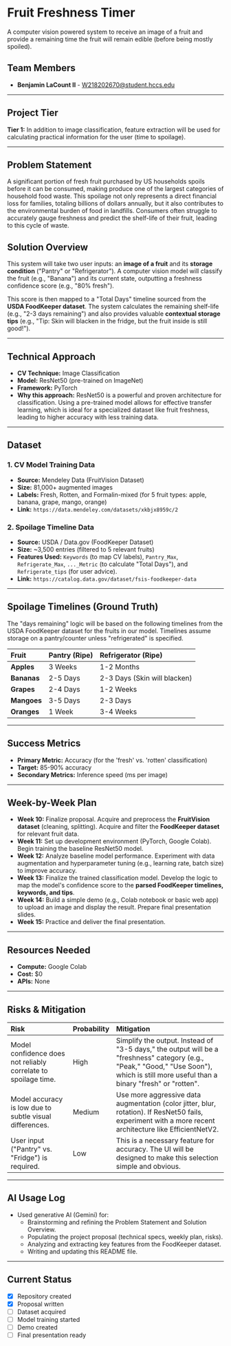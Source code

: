 # Fruit Freshness Timer

A computer vision powered system to receive an image of a fruit and provide a remaining time the fruit will remain edible (before being mostly spoiled).

## Team Members
* **Benjamin LaCount II** - [W218202670@student.hccs.edu](mailto:W218202670@student.hccs.edu)

---

## Project Tier

**Tier 1:** In addition to image classification, feature extraction will be used for calculating practical information for the user (time to spoilage).

---

## Problem Statement

A significant portion of fresh fruit purchased by US households spoils before it can be consumed, making produce one of the largest categories of household food waste. This spoilage not only represents a direct financial loss for families, totaling billions of dollars annually, but it also contributes to the environmental burden of food in landfills. Consumers often struggle to accurately gauge freshness and predict the shelf-life of their fruit, leading to this cycle of waste.

## Solution Overview

This system will take two user inputs: an **image of a fruit** and its **storage condition** ("Pantry" or "Refrigerator"). A computer vision model will classify the fruit (e.g., "Banana") and its current state, outputting a freshness confidence score (e.g., "80% fresh").

This score is then mapped to a "Total Days" timeline sourced from the **USDA FoodKeeper dataset**. The system calculates the remaining shelf-life (e.g., "2-3 days remaining") and also provides valuable **contextual storage tips** (e.g., "Tip: Skin will blacken in the fridge, but the fruit inside is still good!").

---

## Technical Approach

* **CV Technique:** Image Classification
* **Model:** ResNet50 (pre-trained on ImageNet)
* **Framework:** PyTorch
* **Why this approach:** ResNet50 is a powerful and proven architecture for classification. Using a pre-trained model allows for effective transfer learning, which is ideal for a specialized dataset like fruit freshness, leading to higher accuracy with less training data.

---

## Dataset

### 1. CV Model Training Data
* **Source:** Mendeley Data (FruitVision Dataset)
* **Size:** 81,000+ augmented images
* **Labels:** Fresh, Rotten, and Formalin-mixed (for 5 fruit types: apple, banana, grape, mango, orange)
* **Link:** `https://data.mendeley.com/datasets/xkbjx8959c/2`

### 2. Spoilage Timeline Data
* **Source:** USDA / Data.gov (FoodKeeper Dataset)
* **Size:** ~3,500 entries (filtered to 5 relevant fruits)
* **Features Used:** `Keywords` (to map CV labels), `Pantry_Max`, `Refrigerate_Max`, `..._Metric` (to calculate "Total Days"), and `Refrigerate_tips` (for user advice).
* **Link:** `https://catalog.data.gov/dataset/fsis-foodkeeper-data`

---

## Spoilage Timelines (Ground Truth)

The "days remaining" logic will be based on the following timelines from the USDA FoodKeeper dataset for the fruits in our model. Timelines assume storage on a pantry/counter unless "refrigerated" is specified.

| Fruit | Pantry (Ripe) | Refrigerator (Ripe) |
| :--- | :--- | :--- |
| **Apples** | 3 Weeks | 1-2 Months |
| **Bananas** | 2-5 Days | 2-3 Days (Skin will blacken) |
| **Grapes** | 2-4 Days | 1-2 Weeks |
| **Mangoes** | 3-5 Days | 2-3 Days |
| **Oranges** | 1 Week | 3-4 Weeks |

---

## Success Metrics

* **Primary Metric:** Accuracy (for the 'fresh' vs. 'rotten' classification)
* **Target:** 85-90% accuracy
* **Secondary Metrics:** Inference speed (ms per image)

---

## Week-by-Week Plan

* **Week 10:** Finalize proposal. Acquire and preprocess the **FruitVision dataset** (cleaning, splitting). Acquire and filter the **FoodKeeper dataset** for relevant fruit data.
* **Week 11:** Set up development environment (PyTorch, Google Colab). Begin training the baseline ResNet50 model.
* **Week 12:** Analyze baseline model performance. Experiment with data augmentation and hyperparameter tuning (e.g., learning rate, batch size) to improve accuracy.
* **Week 13:** Finalize the trained classification model. Develop the logic to map the model's confidence score to the **parsed FoodKeeper timelines, keywords, and tips**.
* **Week 14:** Build a simple demo (e.g., Colab notebook or basic web app) to upload an image and display the result. Prepare final presentation slides.
* **Week 15:** Practice and deliver the final presentation.

---

## Resources Needed

* **Compute:** Google Colab
* **Cost:** $0
* **APIs:** None

---

## Risks & Mitigation

| Risk | Probability | Mitigation |
| :--- | :--- | :--- |
| Model confidence does not reliably correlate to spoilage time. | High | Simplify the output. Instead of "3-5 days," the output will be a "freshness" category (e.g., "Peak," "Good," "Use Soon"), which is still more useful than a binary "fresh" or "rotten". |
| Model accuracy is low due to subtle visual differences. | Medium | Use more aggressive data augmentation (color jitter, blur, rotation). If ResNet50 fails, experiment with a more recent architecture like EfficientNetV2. |
| User input ("Pantry" vs. "Fridge") is required. | Low | This is a necessary feature for accuracy. The UI will be designed to make this selection simple and obvious. |

---

## AI Usage Log

* Used generative AI (Gemini) for:
    * Brainstorming and refining the Problem Statement and Solution Overview.
    * Populating the project proposal (technical specs, weekly plan, risks).
    * Analyzing and extracting key features from the FoodKeeper dataset.
    * Writing and updating this README file.

---

## Current Status

- [x] Repository created
- [x] Proposal written
- [ ] Dataset acquired
- [ ] Model training started
- [ ] Demo created
- [ ] Final presentation ready
